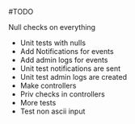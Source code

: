#TODO

Null checks on everything

* Unit tests with nulls
* Add Notifications for events
* Add admin logs for events
* Unit test notifications are sent
* Unit test admin logs are created
* Make controllers
* Priv checks in controllers
* More tests
* Test non ascii input